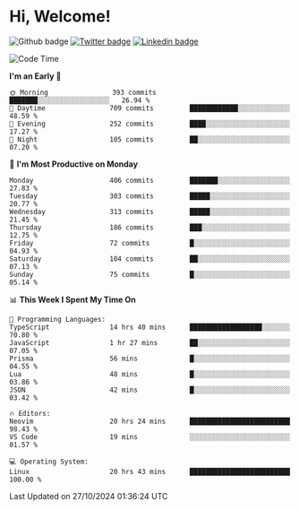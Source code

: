   # Hi, Welcome!
  ![Github badge](https://img.shields.io/github/followers/kraken-afk.svg?style=social&label=Follow&maxAge=2592000)
  [![Twitter badge](https://img.shields.io/badge/-Twitter-00acee?style=flat-square&logo=Twitter&logoColor=white)](https://twitter.com/trshppl)
  [![Linkedin badge](https://img.shields.io/badge/LinkedIn-0077B5?style=flat-square&logo=linkedin&logoColor=white)](https://www.linkedin.com/in/noveanrer)
<!--START_SECTION:waka-->
![Code Time](http://img.shields.io/badge/Code%20Time-377%20hrs%2042%20mins-blue)

**I'm an Early 🐤** 

```text
🌞 Morning                393 commits         ███████░░░░░░░░░░░░░░░░░░   26.94 % 
🌆 Daytime                709 commits         ████████████░░░░░░░░░░░░░   48.59 % 
🌃 Evening                252 commits         ████░░░░░░░░░░░░░░░░░░░░░   17.27 % 
🌙 Night                  105 commits         ██░░░░░░░░░░░░░░░░░░░░░░░   07.20 % 
```
📅 **I'm Most Productive on Monday** 

```text
Monday                   406 commits         ███████░░░░░░░░░░░░░░░░░░   27.83 % 
Tuesday                  303 commits         █████░░░░░░░░░░░░░░░░░░░░   20.77 % 
Wednesday                313 commits         █████░░░░░░░░░░░░░░░░░░░░   21.45 % 
Thursday                 186 commits         ███░░░░░░░░░░░░░░░░░░░░░░   12.75 % 
Friday                   72 commits          █░░░░░░░░░░░░░░░░░░░░░░░░   04.93 % 
Saturday                 104 commits         ██░░░░░░░░░░░░░░░░░░░░░░░   07.13 % 
Sunday                   75 commits          █░░░░░░░░░░░░░░░░░░░░░░░░   05.14 % 
```


📊 **This Week I Spent My Time On** 

```text
💬 Programming Languages: 
TypeScript               14 hrs 40 mins      ██████████████████░░░░░░░   70.80 % 
JavaScript               1 hr 27 mins        ██░░░░░░░░░░░░░░░░░░░░░░░   07.05 % 
Prisma                   56 mins             █░░░░░░░░░░░░░░░░░░░░░░░░   04.55 % 
Lua                      48 mins             █░░░░░░░░░░░░░░░░░░░░░░░░   03.86 % 
JSON                     42 mins             █░░░░░░░░░░░░░░░░░░░░░░░░   03.42 % 

🔥 Editors: 
Neovim                   20 hrs 24 mins      █████████████████████████   98.43 % 
VS Code                  19 mins             ░░░░░░░░░░░░░░░░░░░░░░░░░   01.57 % 

💻 Operating System: 
Linux                    20 hrs 43 mins      █████████████████████████   100.00 % 
```


 Last Updated on 27/10/2024 01:36:24 UTC
<!--END_SECTION:waka-->